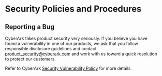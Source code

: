 # Security Policies and Procedures

## Reporting a Bug

CyberArk takes product security very seriously. If you believe you have found a vulnerability in one of our products, we ask that you follow responsible disclosure guidelines and contact product_security@cyberark.com and work with us toward a quick resolution to protect our customers.

Refer to CyberArk [Security Vulnerability Policy](https://www.cyberark.com/cyberark-security-vulinerability-policy.pdf) for more details.